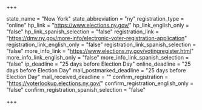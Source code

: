 +++

state_name = "New York"
state_abbreviation = "ny"
registration_type = "online"
hp_link = "https://www.elections.ny.gov/"
hp_link_english_only = "false"
hp_link_spanish_selection = "false"
registration_link = "https://dmv.ny.gov/more-info/electronic-voter-registration-application"
registration_link_english_only = "false"
registration_link_spanish_selection = "false"
more_info_link = "https://www.elections.ny.gov/votingregister.html"
more_info_link_english_only = "false"
more_info_link_spanish_selection = "false"
ip_deadline = "25 days before Election Day"
online_deadline = "25 days before Election Day"
mail_postmarked_deadline = "25 days before Election Day"
mail_received_deadline = ""
confirm_registration = "https://voterlookup.elections.ny.gov/"
confirm_registration_english_only = "false"
confirm_registration_spanish_selection = "false"

+++
